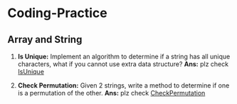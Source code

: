 # **Coding-Practice**

## Array and String
1. **Is Unique:** Implement an algorithm to determine if a string has all unique characters, what if you cannot use extra data structure?
**Ans:** plz check [IsUnique](https://github.com/MonkeykingYan/Coding-Practice/blob/master/src/Array_String/IsUnique.java)<br>


2. **Check Permutation:** Given 2 strings, write a method to determine if one is a permutation of the other. **Ans:** plz check [CheckPermutation](https://github.com/MonkeykingYan/Coding-Practice/blob/master/src/Array_String/CheckPermutation.java)
